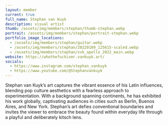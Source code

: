 ```yaml
---
layout: member
current: true
full_name: Stephan van Kuyk
description: visual artist
thumb: /assets/img/members/stephan/thumb-stephan.webp
portrait: /assets/img/members/stephan/portrait-stephan.webp
portfolio_image_locations:
  - /assets/img/members/stephan/guitar.webp
  - /assets/img/members/stephan/20220109_125615-scaled.webp
  - /assets/img/members/stephan/svk_apollo_2022_main.webp
website: https://whothefuckismr.vankuyk.art/ 
socials:
  - https://www.instagram.com/stephan_vankuyk
  - https://www.youtube.com/@Stephanvankuyk
---
```

Stephan van Kuyk’s art captures the vibrant essence of his Latin influences, blending pop culture aesthetics with a fearless approach to experimentation. With a background spanning continents, he has exhibited his work globally, captivating audiences in cities such as Berlin, Buenos Aires, and New York. Stephan’s art defies conventional boundaries and invites the viewer to embrace the beauty found within everyday life through a playful and deliberately kitsch lens.

